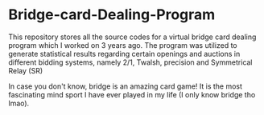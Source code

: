# Bridge-card-Dealing-Program
This repository stores all the source codes for a virtual bridge card dealing program which I worked on 3 years ago. 
The program was utilized to generate statistical results regarding certain openings and auctions in different bidding systems, namely 2/1, Twalsh, precision and Symmetrical Relay (SR)

In case you don't know, bridge is an amazing card game! It is the most fascinating mind sport I have ever played in my life (I only know bridge tho lmao).
